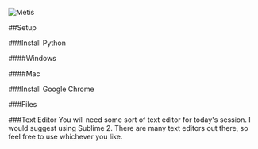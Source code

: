 
![Metis]()


##Setup 



###Install Python 

####Windows 





####Mac








###Install Google Chrome







###Files







###Text Editor
You will need some sort of text editor for today's session. I would suggest using Sublime 2. There are many text editors out there, so feel free to use whichever you like. 

















